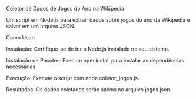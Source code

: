 Coletor de Dados de Jogos do Ano na Wikipedia

Um script em Node.js para extrair dados sobre jogos do ano da Wikipedia e salvar em um arquivo JSON.

Como Usar:

Instalação: Certifique-se de ter o Node.js instalado no seu sistema.

Instalação de Pacotes: Execute npm install para instalar as dependências necessárias.

Execução: Execute o script com node coletor_jogos.js.

Resultados: Os dados coletados serão salvos no arquivo jogos.json.
